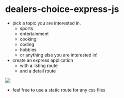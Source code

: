 # dealers-choice-express-js

- pick a topic you are interested in.
  - sports
  - entertainment
  - cooking
  - coding
  - hobbies
  - or anything else you are interested in!
- create an express application
  - with a listing route
  - and a detail route


<img src='https://github.com/FullstackAcademy/dealers-choice-express-js/blob/main/Screen%20Shot%202022-05-06%20at%207.48.12%20AM.png' />

- feel free to use a static route for any css files
